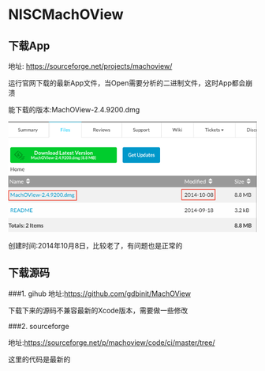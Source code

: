 # NISCMachOView

## 下载App

地址: https://sourceforge.net/projects/machoview/

运行官网下载的最新App文件，当Open需要分析的二进制文件，这时App都会崩溃

能下载的版本:MachOView-2.4.9200.dmg

![](version.jpg)


创建时间:2014年10月8日，比较老了，有问题也是正常的


## 下载源码


###1. gihub
地址:https://github.com/gdbinit/MachOView

下载下来的源码不兼容最新的Xcode版本，需要做一些修改

###2. sourceforge

地址:https://sourceforge.net/p/machoview/code/ci/master/tree/

这里的代码是最新的